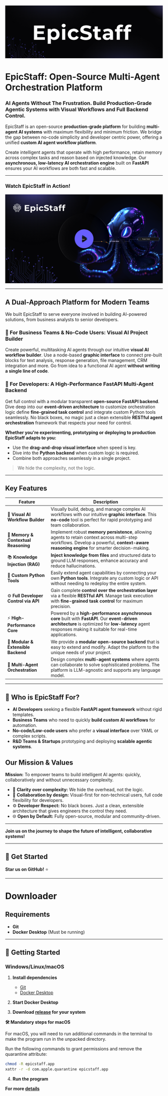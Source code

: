 ![EpicStaff Logo](logo.png)

# EpicStaff: Open-Source Multi-Agent Orchestration Platform

### AI Agents Without The Frustration. Build Production-Grade Agentic Systems with Visual Workflows and Full Backend Control.

EpicStaff is an open-source **production-grade platform** for building **multi-agent AI systems** with maximum flexibility and minimum friction. We bridge the gap between no-code simplicity and developer centric power, offering a unified **custom AI agent workflow platform**.

Create intelligent agents that operate with high performance, retain memory across complex tasks and reason based on injected knowledge. Our **asynchronous, low-latency AI orchestration engine** built on **FastAPI** ensures your AI workflows are both fast and scalable.

---

### Watch EpicStaff in Action!

[![Watch the EpicStaff Demo](docs/Preview.png)](https://youtu.be/fEaBBupvWRE)

---

## A Dual-Approach Platform for Modern Teams

We built EpicStaff to serve everyone involved in building AI-powered solutions, from business analysts to senior developers.

### 🔹 For Business Teams & No-Code Users: Visual AI Project Builder

Create powerful, multitasking AI agents through our intuitive **visual AI workflow builder**. Use a node-based **graphic interface** to connect pre-built blocks for text analysis, response generation, file management, CRM integration and more. Go from idea to a functional AI agent **without writing a single line of code**.

### 🔹 For Developers: A High-Performance FastAPI Multi-Agent Backend

Get full control with a modular transparent **open-source FastAPI backend**. Dive deep into our **event-driven architecture** to customize orchestration logic define **fine-grained task control** and integrate custom Python tools seamlessly. No black boxes, no magic just a clean extensible **RESTful agent orchestration** framework that respects your need for control.

**Whether you're experimenting, prototyping or deploying to production EpicStaff adapts to you:**
* Use the **drag-and-drop visual interface** when speed is key.
* Dive into the **Python backend** when custom logic is required.
* Combine both approaches seamlessly in a single project.

> We hide the complexity, not the logic.

---

## Key Features

| Feature                        | Description                                                                                                                                                                                                   |
| ------------------------------ | ------------------------------------------------------------------------------------------------------------------------------------------------------------------------------------------------------------- |
| 🧩 **Visual AI Workflow Builder** | Visually build, debug, and manage complex AI workflows with our intuitive **graphic interface**. This **no-code** tool is perfect for rapid prototyping and team collaboration.                                 |
| 🧠 **Memory & Contextual Reasoning** | Implement robust **memory persistence**, allowing agents to retain context across multi-step workflows. Develop a powerful, **context-aware reasoning engine** for smarter decision-making.                   |
| 📚 **Knowledge Injection (RAG)** | **Inject knowledge from files** and structured data to ground LLM responses, enhance accuracy and reduce hallucinations.                                                                                    |
| 🐍 **Custom Python Tools** | Easily extend agent capabilities by connecting your own **Python tools**. Integrate any custom logic or API without needing to redeploy the entire system.                                                     |
| ⚙️ **Full Developer Control via API** | Gain complete **control over the orchestration layer** via a flexible **RESTful API**. Manage task execution with **fine-grained task control** for maximum precision.                                     |
| ⚡ **High-Performance Core** | Powered by a **high-performance asynchronous core** built with **FastAPI**. Our **event-driven architecture** is optimized for **low-latency** agent responses making it suitable for real-time applications. |
| 🧱 **Modular & Extensible Backend** | We provide a **modular open-source backend** that is easy to extend and modify. Adapt the platform to the unique needs of your project.                                                               |
| 🤖 **Multi-Agent Orchestration** | Design complex **multi-agent systems** where agents can collaborate to solve sophisticated problems. The platform is LLM-agnostic and supports any language model.                                          |


---

## 🎯 Who is EpicStaff For?

* **AI Developers** seeking a flexible **FastAPI agent framework** without rigid templates.
* **Business Teams** who need to quickly **build custom AI workflows** for automation.
* **No-code/Low-code users** who prefer a **visual interface** over YAML or complex scripts.
* **R&D Teams & Startups** prototyping and deploying **scalable agentic systems**.

## Our Mission & Values

**Mission:** To empower teams to build intelligent AI agents: quickly, collaboratively and without unnecessary complexity.

* 💎 **Clarity over complexity:** We hide the overhead, not the logic.
* 🤝 **Collaboration by design:** Visual-first for non-technical users, full code flexibility for developers.
* ⚙️ **Developer Respect:** No black boxes. Just a clean, extensible architecture that gives engineers the control they need.
* 🌐 **Open by Default:** Fully open-source, modular and community-driven.

---

**Join us on the journey to shape the future of intelligent, collaborative systems!**

---

## 🚀 Get Started

**Star us on GitHub!** ⭐

---

# Downloader

## Requirements
- **Git**  
- **Docker Desktop** (Must be running)

---

## 🚀 Getting Started

### Windows/Linux/macOS

1. **Install dependencies**  
   - [Git](https://git-scm.com/downloads)  
   - [Docker Desktop](https://www.docker.com/products/docker-desktop/)

2. **Start Docker Desktop**

3. **Download [release](https://github.com/EpicStaff/EpicStaff/releases) for your system**  

**🛠️ Mandatory steps for macOS**

For macOS, you will need to run additional commands in the terminal to make the program run in the unpacked directory.

Run the following commands to grant permissions and remove the quarantine attribute:

```bash
chmod -R epicstaff.app 
xattr -r -d com.apple.quarantine epicstaff.app
```

4. **Run the program**
 
**For more [details](https://github.com/EpicStaff/EpicStaff/blob/main/docs/docs.pdf)**